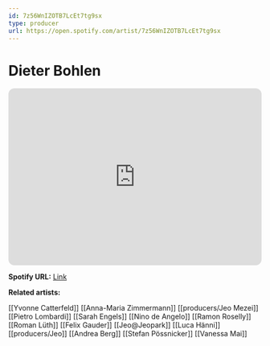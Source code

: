 ```yaml
---
id: 7z56WnIZOTB7LcEt7tg9sx
type: producer
url: https://open.spotify.com/artist/7z56WnIZOTB7LcEt7tg9sx
---
```

# Dieter Bohlen

<iframe style="border-radius:12px" src="https://open.spotify.com/embed/artist/7z56WnIZOTB7LcEt7tg9sx" width="100%" height="352" frameBorder="0" allowfullscreen="" allow="autoplay; clipboard-write; encrypted-media; fullscreen; picture-in-picture" loading="lazy"></iframe>

**Spotify URL:** [Link](https://open.spotify.com/artist/7z56WnIZOTB7LcEt7tg9sx)

**Related artists:**

[[Yvonne Catterfeld]]
[[Anna-Maria Zimmermann]]
[[producers/Jeo Mezei]]
[[Pietro Lombardi]]
[[Sarah Engels]]
[[Nino de Angelo]]
[[Ramon Roselly]]
[[Roman Lüth]]
[[Felix Gauder]]
[[Jeo@Jeopark]]
[[Luca Hänni]]
[[producers/Jeo]]
[[Andrea Berg]]
[[Stefan Pössnicker]]
[[Vanessa Mai]]
